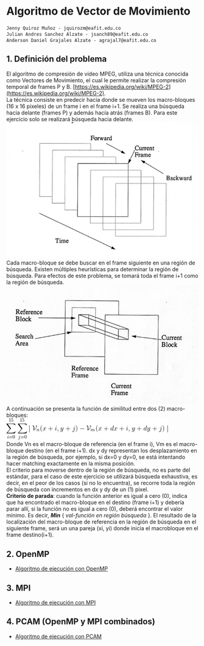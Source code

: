 # Algoritmo de Vector de Movimiento

```
Jenny Quiroz Muñoz - jquirozm@eafit.edu.co
Julian Andres Sanchez Alzate - jsanch89@eafit.edu.co
Anderson Daniel Grajales Alzate - agrajal7@eafit.edu.co
```

## 1. Definición del problema

El algoritmo de compresión de video MPEG, utiliza una técnica conocida como Vectores de Movimiento, el cual le permite realizar la compresión temporal de frames P y B. [https://es.wikipedia.org/wiki/MPEG-2](https://es.wikipedia.org/wiki/MPEG-2). \
La técnica consiste en predecir hacia donde se mueven los macro-bloques (16 x 16 pixeles) de un frame i en el frame i+1. Se realiza una búsqueda hacia delante (frames P) y además hacía atrás (frames B). Para este ejercicio solo se realizará búsqueda hacia delante. \
![Macrobloque1](macrobloque1.jpg) \
Cada macro-bloque se debe buscar en el frame siguiente en una región de búsqueda. Existen múltiples heurísticas para determinar la región de búsqueda. Para efectos de este problema, se tomará toda el frame i+1 como la región de búsqueda. \
![Macrobloque2](macrobloque2.jpg) \
A continuación se presenta la función de similitud entre dos (2) macro-bloques: \
![Equacion1](equacion1.gif) \
Donde Vn  es el macro-bloque de referencia (en el frame i), Vm es el macro-bloque destino (en el frame i+1). dx y dy representan los desplazamiento en la región de búsqueda, por ejemplo, si dx=0 y dy=0, se está intentando hacer matching exactamente en la misma posición. \
El criterio para moverse dentro de la región de búsqueda, no es parte del estándar, para el caso de este ejercicio se utilizará búsqueda exhaustiva, es decir, en el peor de los casos (si no lo encuentra), se recorre toda la región de búsqueda con incrementos en dx y dy de un (1) pixel. \
<b>Criterio de parada</b>: cuando la función anterior es igual a cero (0), indica que ha encontrado el macro-bloque en el destino (frame i+1) y debería parar allí, si la función no es igual a cero (0), deberá encontrar el valor mínimo. Es decir, <b><i>Min</i></b> { <i>val-función en región búsqueda</i> }.
El resultado de la localización del macro-bloque de referencia en la región de búsqueda en el siguiente frame, será un una pareja (xi, yi) donde inicia el macrobloque en el frame destino(i+1).

## 2. OpenMP
* [Algoritmo de ejecución con OpenMP](openmp.md)
## 3. MPI
* [Algoritmo de ejecución con MPI](mpi.md)
## 4. PCAM (OpenMP y MPI combinados) 
* [Algoritmo de ejecución con PCAM](pcam.md)
